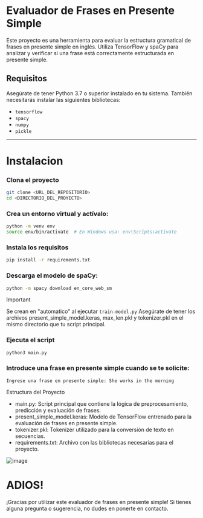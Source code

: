 # Evaluador de Frases en Presente Simple

Este proyecto es una herramienta para evaluar la estructura gramatical de frases en presente simple en inglés. Utiliza TensorFlow y spaCy para analizar y verificar si una frase está correctamente estructurada en presente simple.

## Requisitos

Asegúrate de tener Python 3.7 o superior instalado en tu sistema. También necesitarás instalar las siguientes bibliotecas:

- `tensorflow`
- `spacy`
- `numpy`
- `pickle`

<hr>

# Instalacion


### Clona el proyecto

```bash
git clone <URL_DEL_REPOSITORIO>
cd <DIRECTORIO_DEL_PROYECTO>
```

### Crea un entorno virtual y actívalo:

```bash
python -m venv env
source env/bin/activate  # En Windows usa: env\Scripts\activate
```

### Instala los requisitos

```bash
pip install -r requirements.txt
```

### Descarga el modelo de spaCy:

```bash
python -m spacy download en_core_web_sm
```

> [!IMPORTANT]
> Se crean en "automatico" al ejecutar `train-model.py`
> Asegúrate de tener los archivos present_simple_model.keras, max_len.pkl y tokenizer.pkl en el mismo directorio que tu script principal.


### Ejecuta el script

```bash
python3 main.py
```

### Introduce una frase en presente simple cuando se te solicite:

```plaintext
Ingrese una frase en presente simple: She works in the morning
```

Estructura del Proyecto

* main.py: Script principal que contiene la lógica de preprocesamiento, predicción y evaluación de frases.
* present_simple_model.keras: Modelo de TensorFlow entrenado para la evaluación de frases en presente simple.
* tokenizer.pkl: Tokenizer utilizado para la conversión de texto en secuencias.
* requirements.txt: Archivo con las bibliotecas necesarias para el proyecto.

![image](https://github.com/user-attachments/assets/134d93c4-8e6a-418c-8637-3d6b5ec61524)


# ADIOS!

¡Gracias por utilizar este evaluador de frases en presente simple! Si tienes alguna pregunta o sugerencia, no dudes en ponerte en contacto.
